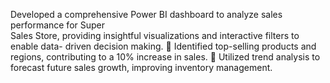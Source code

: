 Developed a comprehensive Power BI dashboard to analyze sales performance for 
Super    
Sales Store, providing insightful visualizations and interactive filters to 
enable data-   driven decision making. 
 Identified top-selling products and regions, contributing to a 10% increase in sales. 
 Utilized trend analysis to forecast future sales growth, improving inventory 
management.
